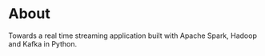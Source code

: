 # About
Towards a real time streaming application built with Apache Spark, Hadoop and Kafka in Python.
